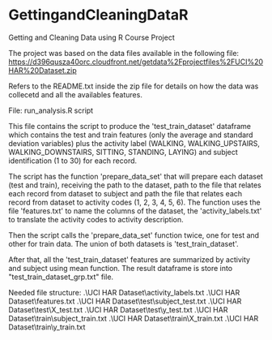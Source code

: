 # GettingandCleaningDataR
Getting and Cleaning Data using R Course Project

The project was based on the data files available in the following file:
https://d396qusza40orc.cloudfront.net/getdata%2Fprojectfiles%2FUCI%20HAR%20Dataset.zip

Refers to the README.txt inside the zip file for details on how the data was collecetd and all the availables features.

File: run_analysis.R script

This file contains the script to produce the 'test_train_dataset' dataframe which contains the test and train features (only the average and standard deviation variables) plus the activity label (WALKING, WALKING_UPSTAIRS, WALKING_DOWNSTAIRS, SITTING, STANDING, LAYING) and subject identification (1 to 30) for each record.

The script has the function 'prepare_data_set' that will prepare each dataset (test and train), receiving the path to the dataset, path to the file that relates each record from dataset to subject and path the file that relates each record from dataset to activity codes (1, 2, 3, 4, 5, 6). The function uses the file 'features.txt' to name the columns of the dataset, the 'activity_labels.txt' to translate the activity codes to activity description.

Then the script calls the 'prepare_data_set' function twice, one for test and other for train data. The union of both datasets is 'test_train_dataset'.

After that, all the 'test_train_dataset' features are summarized by activity and subject using mean function. The result dataframe is store into "test_train_dataset_grp.txt" file.

Needed file structure:
.\UCI HAR Dataset\activity_labels.txt
.\UCI HAR Dataset\features.txt
.\UCI HAR Dataset\test\subject_test.txt
.\UCI HAR Dataset\test\X_test.txt
.\UCI HAR Dataset\test\y_test.txt
.\UCI HAR Dataset\train\subject_train.txt
.\UCI HAR Dataset\train\X_train.txt
.\UCI HAR Dataset\train\y_train.txt






